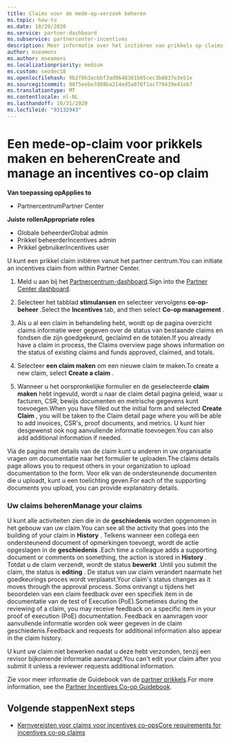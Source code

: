 ```yaml
---
title: Claims voor de mede-op-verzoek beheren
ms.topic: how-to
ms.date: 10/29/2020
ms.service: partner-dashboard
ms.subservice: partnercenter-incentives
description: Meer informatie over het initiëren van prikkels op claims van partner Center. U kunt alle activiteiten zien die in de geschiedenis worden opgenomen in het gebouw van uw claim.
author: mseamons
ms.author: mseamons
ms.localizationpriority: medium
ms.custom: seodec18
ms.openlocfilehash: 9b2f0b3acbbf3ad9648301b85cec3b8837e3e51e
ms.sourcegitcommit: 98f5eebe7d08ba214ed5a078f1ac770439e41eb7
ms.translationtype: MT
ms.contentlocale: nl-NL
ms.lasthandoff: 10/31/2020
ms.locfileid: "93132943"
---
```

# <a name="create-and-manage-an-incentives-co-op-claim"></a><span data-ttu-id="da418-104">Een mede-op-claim voor prikkels maken en beheren</span><span class="sxs-lookup"><span data-stu-id="da418-104">Create and manage an incentives co-op claim</span></span>

<span data-ttu-id="da418-105">**Van toepassing op**</span><span class="sxs-lookup"><span data-stu-id="da418-105">**Applies to**</span></span>

- <span data-ttu-id="da418-106">Partnercentrum</span><span class="sxs-lookup"><span data-stu-id="da418-106">Partner Center</span></span>

<span data-ttu-id="da418-107">**Juiste rollen**</span><span class="sxs-lookup"><span data-stu-id="da418-107">**Appropriate roles**</span></span>

- <span data-ttu-id="da418-108">Globale beheerder</span><span class="sxs-lookup"><span data-stu-id="da418-108">Global admin</span></span>
- <span data-ttu-id="da418-109">Prikkel beheerder</span><span class="sxs-lookup"><span data-stu-id="da418-109">Incentives admin</span></span>
- <span data-ttu-id="da418-110">Prikkel gebruiker</span><span class="sxs-lookup"><span data-stu-id="da418-110">Incentives user</span></span>

<span data-ttu-id="da418-111">U kunt een prikkel claim initiëren vanuit het partner centrum.</span><span class="sxs-lookup"><span data-stu-id="da418-111">You can initiate an incentives claim from within Partner Center.</span></span>

1. <span data-ttu-id="da418-112">Meld u aan bij het [Partnercentrum-dashboard](https://partner.microsoft.com/dashboard/).</span><span class="sxs-lookup"><span data-stu-id="da418-112">Sign into the [Partner Center dashboard](https://partner.microsoft.com/dashboard/).</span></span>

2. <span data-ttu-id="da418-113">Selecteer het tabblad **stimulansen** en selecteer vervolgens **co-op-beheer** .</span><span class="sxs-lookup"><span data-stu-id="da418-113">Select the **Incentives** tab, and then select **Co-op management** .</span></span>

3. <span data-ttu-id="da418-114">Als u al een claim in behandeling hebt, wordt op de pagina overzicht claims informatie weer gegeven over de status van bestaande claims en fondsen die zijn goedgekeurd, geclaimd en de totalen.</span><span class="sxs-lookup"><span data-stu-id="da418-114">If you already have a claim in process, the Claims overview page shows information on the status of existing claims and funds approved, claimed, and totals.</span></span>

4. <span data-ttu-id="da418-115">Selecteer **een claim maken** om een nieuwe claim te maken.</span><span class="sxs-lookup"><span data-stu-id="da418-115">To create a new claim, select **Create a claim** .</span></span>

5. <span data-ttu-id="da418-116">Wanneer u het oorspronkelijke formulier en de geselecteerde **claim maken** hebt ingevuld, wordt u naar de claim detail pagina geleid, waar u facturen, CSR, bewijs documenten en metrische gegevens kunt toevoegen.</span><span class="sxs-lookup"><span data-stu-id="da418-116">When you have filled out the initial form and selected **Create Claim** , you will be taken to the Claim detail page where you will be able to add invoices, CSR's, proof documents, and metrics.</span></span> <span data-ttu-id="da418-117">U kunt hier desgewenst ook nog aanvullende informatie toevoegen.</span><span class="sxs-lookup"><span data-stu-id="da418-117">You can also add additional information if needed.</span></span>

<span data-ttu-id="da418-118">Via de pagina met details van de claim kunt u anderen in uw organisatie vragen om documentatie naar het formulier te uploaden.</span><span class="sxs-lookup"><span data-stu-id="da418-118">The claims details page allows you to request others in your organization to upload documentation to the form.</span></span> <span data-ttu-id="da418-119">Voor elk van de ondersteunende documenten die u uploadt, kunt u een toelichting geven.</span><span class="sxs-lookup"><span data-stu-id="da418-119">For each of the supporting documents you upload, you can provide explanatory details.</span></span> 

### <a name="manage-your-claims"></a><span data-ttu-id="da418-120">Uw claims beheren</span><span class="sxs-lookup"><span data-stu-id="da418-120">Manage your claims</span></span>

<span data-ttu-id="da418-121">U kunt alle activiteiten zien die in de **geschiedenis** worden opgenomen in het gebouw van uw claim.</span><span class="sxs-lookup"><span data-stu-id="da418-121">You can see all the activity that goes into the building of your claim in **History** .</span></span> <span data-ttu-id="da418-122">Telkens wanneer een collega een ondersteunend document of opmerkingen toevoegt, wordt de actie opgeslagen in de **geschiedenis** .</span><span class="sxs-lookup"><span data-stu-id="da418-122">Each time a colleague adds a supporting document or comments on something, the action is stored in **History** .</span></span> <span data-ttu-id="da418-123">Totdat u de claim verzendt, wordt de status **bewerkt** .</span><span class="sxs-lookup"><span data-stu-id="da418-123">Until you submit the claim, the status is **editing** .</span></span> <span data-ttu-id="da418-124">De status van uw claim verandert naarmate het goedkeurings proces wordt verplaatst.</span><span class="sxs-lookup"><span data-stu-id="da418-124">Your claim's status changes as it moves through the approval process.</span></span> <span data-ttu-id="da418-125">Soms ontvangt u tijdens het beoordelen van een claim feedback over een specifiek item in de documentatie van de test of Execution (PoE).</span><span class="sxs-lookup"><span data-stu-id="da418-125">Sometimes during the reviewing of a claim, you may receive feedback on a specific item in your proof of execution (PoE) documentation.</span></span> <span data-ttu-id="da418-126">Feedback en aanvragen voor aanvullende informatie worden ook weer gegeven in de claim geschiedenis.</span><span class="sxs-lookup"><span data-stu-id="da418-126">Feedback and requests for additional information also appear in the claim history.</span></span>

<span data-ttu-id="da418-127">U kunt uw claim niet bewerken nadat u deze hebt verzonden, tenzij een revisor bijkomende informatie aanvraagt.</span><span class="sxs-lookup"><span data-stu-id="da418-127">You can't edit your claim after you submit it unless a reviewer requests additional information.</span></span>

<span data-ttu-id="da418-128">Zie voor meer informatie de Guidebook van de [partner prikkels](https://assetsprod.microsoft.com/co-op-guidebook.pdf).</span><span class="sxs-lookup"><span data-stu-id="da418-128">For more information, see the [Partner Incentives Co-op Guidebook](https://assetsprod.microsoft.com/co-op-guidebook.pdf).</span></span>

## <a name="next-steps"></a><span data-ttu-id="da418-129">Volgende stappen</span><span class="sxs-lookup"><span data-stu-id="da418-129">Next steps</span></span>

- [<span data-ttu-id="da418-130">Kernvereisten voor claims voor incentives co-ops</span><span class="sxs-lookup"><span data-stu-id="da418-130">Core requirements for incentives co-op claims</span></span>](core-requirements.md)